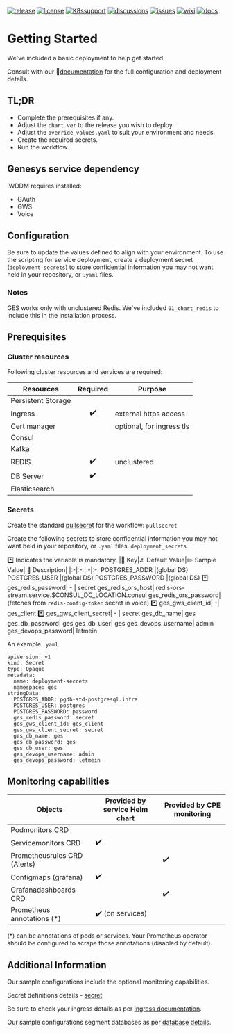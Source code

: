[![release](https://flat.badgen.net/github/release/genesys/multicloud-services?color=pink)](https://github.com/genesys/multicloud-services/)
[![license](https://flat.badgen.net/github/license/genesys/multicloud-services?color=blue)](/LICENSE)
[![K8ssupport](https://flat.badgen.net/badge/supported%20K8s%20release/1.22/cyan)](https://all.docs.genesys.com/ReleaseNotes/Current/GenesysEngage-cloud/PrivateEdition)
[![discussions](https://img.shields.io/github/discussions/genesys/multicloud-services?style=flat-square&color=green)](https://github.com/genesys/multicloud-services/discussions)
[![issues](https://flat.badgen.net/github/open-issues/genesys/multicloud-services?color=purple)](https://github.com/genesys/multicloud-services/issues)
[![wiki](https://img.shields.io/badge/wiki-documentation-forestgreen?style=flat-square)](https://github.com/genesys/multicloud-services/wiki)
[![docs](https://flat.badgen.net/badge/Genesys%20Documentation/GES/?color=orange)](https://all.docs.genesys.com/PEC-CAB/Current/CABPEGuide)

# Getting Started
We've included a basic deployment to help get started.

Consult with our :book:[documentation](https://all.docs.genesys.com/PEC-CAB/Current/CABPEGuide) for the full configuration and deployment details.

## TL;DR
- Complete the prerequisites if any.
- Adjust the `chart.ver` to the release you wish to deploy.
- Adjust the `override_values.yaml` to suit your environment and needs.
- Create the required secrets.
- Run the workflow.

## Genesys service dependency
iWDDM requires installed:
- GAuth
- GWS
- Voice

## Configuration

Be sure to update the values defined to align with your environment.
To use the scripting for service deployment, create a deployment secret (`deployment-secrets`) to store confidential information you may not want held in your repository, or `.yaml` files. 

### Notes
GES works only with unclustered Redis. We've included `01_chart_redis` to include this in the installation process.
## Prerequisites
### Cluster resources

Following cluster resources and services are required:

Resources | Required | Purpose
|-|:-:|-|
Persistent Storage | | 
Ingress | :heavy_check_mark: | external https access
Cert manager |  | optional, for ingress tls
Consul | |
Kafka | |
REDIS | :heavy_check_mark: | unclustered
DB Server | :heavy_check_mark: |
Elasticsearch | |


### Secrets 
Create the standard [pullsecret](/doc/secrets.md/#pull) for the workflow: 
`pullsecret`

Create the following secrets to store confidential information you may not want held in your repository, or `.yaml` files. 
`deployment_secrets`

 :asterisk: Indicates the variable is mandatory.
|:key: Key|:anchor: Default Value|:pencil2: Sample Value| :book: Description|
|:-|:-:|:-|:-|
POSTGRES_ADDR |(global DS)
POSTGRES_USER |(global DS)
POSTGRES_PASSWORD |(global DS)
:asterisk: ges_redis_password| - | secret
ges_redis_ors_host| redis-ors-stream.service.$CONSUL_DC_LOCATION.consul
ges_redis_ors_password| (fetches from `redis-config-token` secret in voice)
:asterisk: ges_gws_client_id| -| ges_client
:asterisk: ges_gws_client_secret| - | secret
ges_db_name|   ges
ges_db_password|   ges
ges_db_user|   ges
ges_devops_username|   admin
ges_devops_password|   letmein

An example `.yaml`
```
apiVersion: v1
kind: Secret
type: Opaque
metadata:
  name: deployment-secrets
  namespace: ges
stringData:
  POSTGRES_ADDR: pgdb-std-postgresql.infra
  POSTGRES_USER: postgres
  POSTGRES_PASSWORD: password
  ges_redis_password: secret
  ges_gws_client_id: ges_client
  ges_gws_client_secret: secret
  ges_db_name: ges
  ges_db_password: ges
  ges_db_user: ges
  ges_devops_username: admin
  ges_devops_password: letmein
```



## Monitoring capabilities

Objects | Provided by service Helm chart | Provided by CPE monitoring
|-|-|-|
Podmonitors CRD | | 
Servicemonitors CRD | :heavy_check_mark: | 
Prometheusrules CRD (Alerts) | | :heavy_check_mark:
Configmaps (grafana) | :heavy_check_mark: |
Grafanadashboards CRD | | :heavy_check_mark:
Prometheus annotations (*) | :heavy_check_mark: (on services) |

(*) can be annotations of pods or services. Your Prometheus operator should be configured to scrape those annotations (disabled by default).

## Additional Information

Our sample configurations include the optional monitoring capabilities. 

Secret definitions details - [secret](/doc/secrets.md)

Be sure to check your ingress details as per [ingress documentation](/doc/ingress.md).

Our sample configurations segment databases as per [database details](/doc/DATABASE.md).
